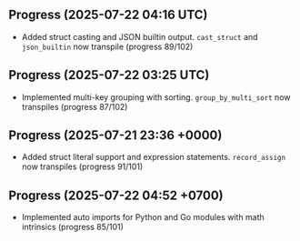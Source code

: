 ## Progress (2025-07-22 04:16 UTC)
- Added struct casting and JSON builtin output. `cast_struct` and `json_builtin` now transpile (progress 89/102)

## Progress (2025-07-22 03:25 UTC)
- Implemented multi-key grouping with sorting. `group_by_multi_sort` now transpiles (progress 87/102)

## Progress (2025-07-21 23:36 +0000)
- Added struct literal support and expression statements. `record_assign` now transpiles (progress 91/101)

## Progress (2025-07-22 04:52 +0700)
- Implemented auto imports for Python and Go modules with math intrinsics (progress 85/101)
